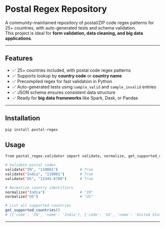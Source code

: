 # Postal Regex Repository

A community-maintained repository of postal/ZIP code regex patterns for 25+ countries, with auto-generated tests and schema validation.  
This project is ideal for **form validation, data cleaning, and big data applications**.

---

## Features

- ✅ 25+ countries included, with postal code regex patterns  
- ✅ Supports lookup by **country code** or **country name**  
- ✅ Precompiled regex for fast validation in Python  
- ✅ Auto-generated tests using `sample_valid` and `sample_invalid` entries  
- ✅ JSON schema ensures consistent data structure  
- ✅ Ready for **big data frameworks** like Spark, Dask, or Pandas  

---
## Installation

```bash
pip install postal-regex
```

## Usage

```bash
from postal_regex.validator import validate, normalize, get_supported_countries

# Validate postal codes
validate("IN", "110001")          # True
validate("India", "110001")       # True
validate("US", "12345-6789")      # True

# Normalize country identifiers
normalize("India")                # "IN"
normalize("US")                   # "US"

# List all supported countries
get_supported_countries()
# [{'code': 'IN', 'name': 'India'}, {'code': 'US', 'name': 'United States'}, ...]

```
---